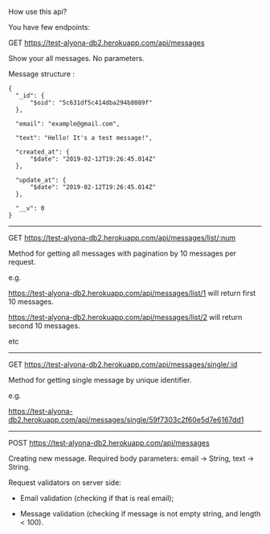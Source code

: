 How use this api?

You have few endpoints:

GET https://test-alyona-db2.herokuapp.com/api/messages

Show your all messages. No parameters.

Message structure : 

  

    {
      "_id": {
          "$oid": "5c631df5c414dba294b8089f"
      },

      "email": "example@gmail.com",

      "text": "Hello! It's a test message!",

      "created_at": {
          "$date": "2019-02-12T19:26:45.014Z"
      },

      "update_at": {
          "$date": "2019-02-12T19:26:45.014Z"
      },

      "__v": 0
    }
    
 

--------------------------------------


GET https://test-alyona-db2.herokuapp.com/api/messages/list/:num

Method for getting all messages with pagination by 10 messages per request.

e.g. 

https://test-alyona-db2.herokuapp.com/api/messages/list/1 will return first 10 messages.

https://test-alyona-db2.herokuapp.com/api/messages/list/2 will return second 10 messages.

etc

--------------------------------------

GET https://test-alyona-db2.herokuapp.com/api/messages/single/:id

Method for getting single message by unique identifier.

e.g.

https://test-alyona-db2.herokuapp.com/api/messages/single/59f7303c2f60e5d7e6167dd1


--------------------------------------

POST https://test-alyona-db2.herokuapp.com/api/messages

Creating new message. Required body parameters: email -> String, text -> String.

Request validators on server side:

- Email validation (checking if that is real email);

- Message validation (checking if message is not empty string, and length < 100).
